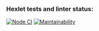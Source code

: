 ### Hexlet tests and linter status:

[![Node CI](https://github.com/sergey028/frontend-project-lvl1/workflows/node%20js/badge.svg)](https://github.com/sergey028/frontend-project-lvl1/actions)
[![Maintainability](https://api.codeclimate.com/v1/badges/a99a88d28ad37a79dbf6/maintainability)](https://codeclimate.com/github/codeclimate/codeclimate/maintainability)
